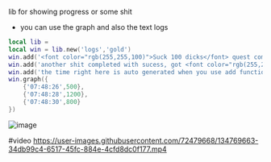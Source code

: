 lib for showing progress or some shit
* you can use the graph and also the text logs

```lua
local lib = 
local win = lib.new('logs','gold')
win.add('<font color="rgb(255,255,100)">Suck 100 dicks</font> quest completed, got 500 gold')
win.add('another shit completed with sucess, got <font color="rgb(255,255,100)">700</font> bucks')
win.add('the time right here is auto generated when you use add function')
win.graph({
    {'07:48:26',500},
    {'07:48:28',1200},
    {'07:48:30',800}
})
```
![image](https://user-images.githubusercontent.com/72479668/134770750-9f6124e9-9250-4b3d-a138-2c2ac2b605ea.png)

#video
https://user-images.githubusercontent.com/72479668/134769663-34db99c4-6517-45fc-884e-4cfd8dc0f177.mp4
